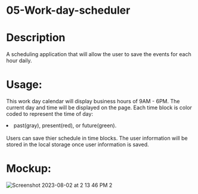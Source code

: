# 05-Work-day-scheduler
<h1>Description</h1>

A scheduling application that will allow the user to save the events for each hour daily.

<h1>Usage:</h1>

This work day calendar will display business hours of 9AM - 6PM.
The current day and time will be displayed on the page.
Each time block is color coded to represent the time of day:
<li>past(gray), present(red), or future(green).</li>
<br>Users can save thier schedule in time blocks.
The user information will be stored in the local storage once user information is saved.
</br>

<h1>Mockup:</h1>

![Screenshot 2023-08-02 at 2 13 46 PM 2](https://github.com/Cehura-Code/05-Work-day-scheduler/assets/134533516/f09b611e-e583-4330-a4f9-ac04adbe61af)
